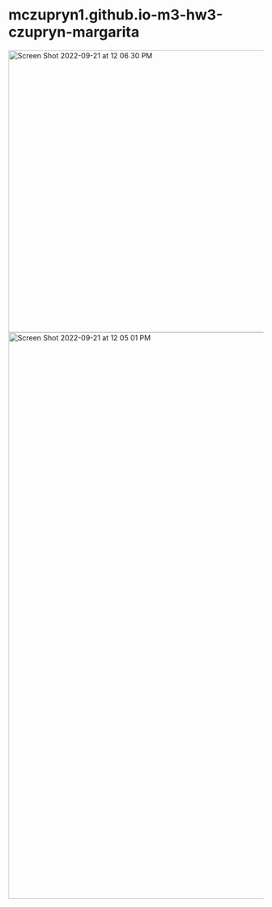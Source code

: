 # mczupryn1.github.io-m3-hw3-czupryn-margarita
<img width="557" alt="Screen Shot 2022-09-21 at 12 06 30 PM" src="https://user-images.githubusercontent.com/81737272/191555467-0d589422-9567-48ab-9010-7ef6f44cf3fb.png">
<img width="1118" alt="Screen Shot 2022-09-21 at 12 05 01 PM" src="https://user-images.githubusercontent.com/81737272/191555707-4c2abb51-d3ef-40d4-ac71-84cdcf48d01c.png">
